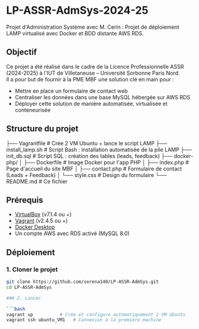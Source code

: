 # LP-ASSR-AdmSys-2024-25
Projet d'Administration Système avec M. Cerin : Projet de déploiement LAMP virtualisé avec Docker et BDD distante AWS RDS.

## Objectif
Ce projet a été réalisé dans le cadre de la Licence Professionnelle ASSR (2024-2025) à l'IUT de Villetaneuse – Université Sorbonne Paris Nord.  
Il a pour but de fournir à la PME MBF une solution clé en main pour :

- Mettre en place un formulaire de contact web
- Centraliser les données dans une base MySQL hébergée sur AWS RDS
- Déployer cette solution de manière automatisée, virtualisée et conteneurisée

## Structure du projet
├── Vagrantfile # Crée 2 VM Ubuntu + lance le script LAMP
├── install_lamp.sh # Script Bash : installation automatisée de la pile LAMP
├── init_db.sql # Script SQL : création des tables (leads, feedback)
├── docker-php/
│ ├── Dockerfile # Image Docker pour l'app PHP
│ ├── index.php # Page d'accueil du site MBF
│ ├── contact.php # Formulaire de contact (Leads + Feedback)
│ └── style.css # Design du formulaire
└── README.md # Ce fichier

## Prérequis

- [VirtualBox](https://www.virtualbox.org/) (v7.1.4 ou +)
- [Vagrant](https://developer.hashicorp.com/vagrant/downloads) (v2.4.5 ou +)
- [Docker Desktop](https://www.docker.com/products/docker-desktop/)
- Un compte AWS avec RDS activé (MySQL 8.0)

## Déploiement

### 1. Cloner le projet

```bash
git clone https://github.com/serena140/LP-ASSR-AdmSys.git
cd LP-ASSR-AdmSys

### 2. Lancer 

```bash
vagrant up          # Crée et configure automatiquement 2 VM Ubuntu
vagrant ssh ubuntu_VM1   # Connexion à la première machine

